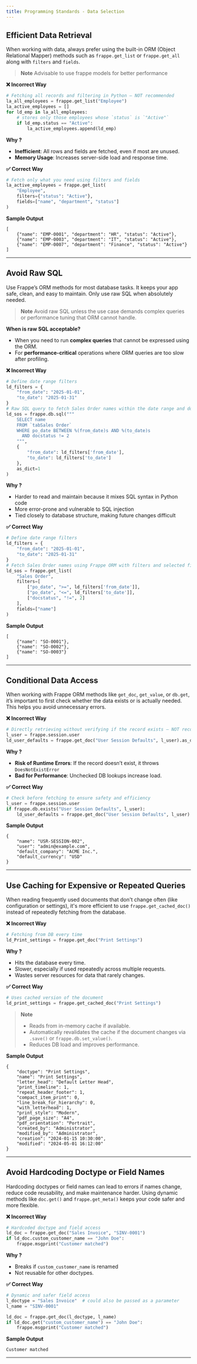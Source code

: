 ```yaml
---
title: Programming Standards - Data Selection
---
```


## Efficient Data Retrieval
When working with data, always prefer using the built-in ORM (Object Relational Mapper) methods such as `frappe.get_list` or `frappe.get_all` along with `filters` and `fields`.
> **Note** Advisable to use frappe models for better performance

**❌ Incorrect Way**
```python
# Fetching all records and filtering in Python — NOT recommended
la_all_employees = frappe.get_list("Employee")
la_active_employees = []
for ld_emp in la_all_employees:
	# stores only those employees whose `status` is `"Active"`
    if ld_emp.status == "Active":
        la_active_employees.append(ld_emp)
```
**Why ?**
* **Inefficient**: All rows and fields are fetched, even if most are unused.
* **Memory Usage**: Increases server-side load and response time.

**✅ Correct Way**
```python
# Fetch only what you need using filters and fields
la_active_employees = frappe.get_list(
    "Employee",
    filters={"status": "Active"},
    fields=["name", "department", "status"]
)
```
**Sample Output**
```
[
    {"name": "EMP-0001", "department": "HR", "status": "Active"},
    {"name": "EMP-0003", "department": "IT", "status": "Active"},
    {"name": "EMP-0007", "department": "Finance", "status": "Active"}
]
```
---
## Avoid Raw SQL
Use Frappe’s ORM methods for most database tasks. It keeps your app safe, clean, and easy to maintain. Only use raw SQL when absolutely needed.

>**Note** Avoid raw SQL unless the use case demands complex queries or performance tuning that ORM cannot handle.
>
**When is raw SQL acceptable?**

-   When you need to run **complex queries** that cannot be expressed using the ORM.
-   For **performance-critical** operations where ORM queries are too slow after profiling.
   

**❌ Incorrect Way**
```python
# Define date range filters
ld_filters = {
    "from_date": "2025-01-01",
    "to_date": "2025-01-31"
}
# Raw SQL query to fetch Sales Order names within the date range and docstatus not equal to 2
ld_sos = frappe.db.sql("""
    SELECT name
    FROM `tabSales Order`
    WHERE po_date BETWEEN %(from_date)s AND %(to_date)s
      AND docstatus != 2
    """,
    {
        "from_date": ld_filters['from_date'],
        "to_date": ld_filters['to_date']
    },
    as_dict=1
)
```
**Why ?**
* Harder to read and maintain because it mixes SQL syntax in Python code
* More error-prone and vulnerable to SQL injection
* Tied closely to database structure, making future changes difficult

**✅ Correct Way**
```python
# Define date range filters
ld_filters = {
    "from_date": "2025-01-01",
    "to_date": "2025-01-31"
}
# Fetch Sales Order names using Frappe ORM with filters and selected fields
ld_sos = frappe.get_list(
    "Sales Order",
    filters=[
        ["po_date", ">=", ld_filters['from_date']],
        ["po_date", "<=", ld_filters['to_date']],
        ["docstatus", "!=", 2]
    ],
    fields=["name"]
)
```
**Sample Output**
```
[
    {"name": "SO-0001"},
    {"name": "SO-0002"},
    {"name": "SO-0003"}
]
```
---
## Conditional Data Access
When working with Frappe ORM methods like `get_doc`, `get_value`, or `db.get`, it’s important to first check whether the data exists or is actually needed. This helps you avoid unnecessary errors.

**❌ Incorrect Way**
```python
# Directly retrieving without verifying if the record exists — NOT recommended
l_user = frappe.session.user
ld_user_defaults = frappe.get_doc("User Session Defaults", l_user).as_dict()
```
**Why ?**
* **Risk of Runtime Errors**: If the record doesn’t exist, it throws `DoesNotExistError`
* **Bad for Performance**: Unchecked DB lookups increase load.


**✅ Correct Way**
```python
# Check before fetching to ensure safety and efficiency
l_user = frappe.session.user
if frappe.db.exists("User Session Defaults", l_user):
    ld_user_defaults = frappe.get_doc("User Session Defaults", l_user).as_dict()
```
**Sample Output**
```
{
    "name": "USR-SESSION-002",
    "user": "admin@example.com",
    "default_company": "ACME Inc.",
    "default_currency": "USD"
}
```
---
## Use Caching for Expensive or Repeated Queries
When reading frequently used documents that don't change often (like configuration or settings), it's more efficient to use `frappe.get_cached_doc()` instead of repeatedly fetching from the database.

**❌ Incorrect Way**
```python
# Fetching from DB every time
ld_Print_settings = frappe.get_doc("Print Settings")
```
**Why ?**
* Hits the database every time.
* Slower, especially if used repeatedly across multiple requests.
* Wastes server resources for data that rarely changes.


**✅ Correct Way**
```python
# Uses cached version of the document
ld_print_settings = frappe.get_cached_doc("Print Settings")
```
> **Note** 
> - Reads from in-memory cache if available.
> - Automatically revalidates the cache if the document changes via `.save()` or `frappe.db.set_value()`.
> - Reduces DB load and improves performance.

**Sample Output**
```
{
    "doctype": "Print Settings",
    "name": "Print Settings",
    "letter_head": "Default Letter Head",
    "print_timeline": 1,
    "repeat_header_footer": 1,
    "compact_item_print": 0,
    "line_break_for_hierarchy": 0,
    "with_letterhead": 1,
    "print_style": "Modern",
    "pdf_page_size": "A4",
    "pdf_orientation": "Portrait",
    "created_by": "Administrator",
    "modified_by": "Administrator",
    "creation": "2024-01-15 10:30:00",
    "modified": "2024-05-01 16:12:00"
}
```
---
## Avoid Hardcoding Doctype or Field Names

Hardcoding doctypes or field names can lead to errors if names change, reduce code reusability, and make maintenance harder. Using dynamic methods like `doc.get()` and `frappe.get_meta()` keeps your code safer and more flexible.

**❌ Incorrect Way**
```python
# Hardcoded doctype and field access
ld_doc = frappe.get_doc("Sales Invoice", "SINV-0001")
if ld_doc.custom_customer_name == "John Doe":
    frappe.msgprint("Customer matched")
```
**Why ?**
* Breaks if `custom_customer_name` is renamed
* Not reusable for other doctypes.


**✅ Correct Way**
```python
# Dynamic and safer field access
l_doctype = "Sales Invoice"  # could also be passed as a parameter
l_name = "SINV-0001"

ld_doc = frappe.get_doc(l_doctype, l_name)
if ld_doc.get("custom_customer_name") == "John Doe":
    frappe.msgprint("Customer matched")
```
**Sample Output**
```
Customer matched
```
---